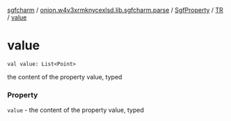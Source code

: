 [sgfcharm](../../../index.md) / [onion.w4v3xrmknycexlsd.lib.sgfcharm.parse](../../index.md) / [SgfProperty](../index.md) / [TR](index.md) / [value](./value.md)

# value

`val value: List<Point>`

the content of the property value, typed

### Property

`value` - the content of the property value, typed